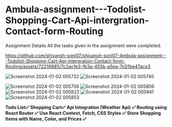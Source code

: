 ﻿# Ambula-assignment---Todolist-Shopping-Cart-Api-intergration-Contact-form-Routing
Assignment Details
All the tasks given in the assignment were completed.


https://github.com/shivansh-soni07/shivansh-soni07-Ambula-assignment---Todolist-Shopping-Cart-Api-intergration-Contact-form-Routing/assets/72219885/7c2acfe3-fb3a-455b-a5ea-7c01be47ace3

![Screenshot 2024-01-02 005732](https://github.com/shivansh-soni07/shivansh-soni07-Ambula-assignment---Todolist-Shopping-Cart-Api-intergration-Contact-form-Routing/assets/72219885/85b5c84f-b8e1-42a9-b953-387282ae10a1)
![Screenshot 2024-01-02 005740](https://github.com/shivansh-soni07/shivansh-soni07-Ambula-assignment---Todolist-Shopping-Cart-Api-intergration-Contact-form-Routing/assets/72219885/b5ec2dff-2220-4a61-8a26-447c85037cbe)

![Screenshot 2024-01-02 005756](https://github.com/shivansh-soni07/shivansh-soni07-Ambula-assignment---Todolist-Shopping-Cart-Api-intergration-Contact-form-Routing/assets/72219885/e6689c87-7ff2-4605-8428-507077d7d509)
![Screenshot 2024-01-02 005806](https://github.com/shivansh-soni07/shivansh-soni07-Ambula-assignment---Todolist-Shopping-Cart-Api-intergration-Contact-form-Routing/assets/72219885/04211083-58ee-4c10-9da6-893a2d2554c2)
![Screenshot 2024-01-02 005822](https://github.com/shivansh-soni07/shivansh-soni07-Ambula-assignment---Todolist-Shopping-Cart-Api-intergration-Contact-form-Routing/assets/72219885/24277b69-af8f-404b-a6d8-5f36a9b99a15)
![Screenshot 2024-01-02 005841](https://github.com/shivansh-soni07/shivansh-soni07-Ambula-assignment---Todolist-Shopping-Cart-Api-intergration-Contact-form-Routing/assets/72219885/a54232c8-fc5e-449d-b1d4-16fd6391bf0c)
![Screenshot 2024-01-02 005853](https://github.com/shivansh-soni07/shivansh-soni07-Ambula-assignment---Todolist-Shopping-Cart-Api-intergration-Contact-form-Routing/assets/72219885/6899b312-fd6d-4746-8d1b-830deed15463)


****Todo List✅**
Shopping Cart✅
Api Integration (Weather Api) ✅
Routing using React Router ✅
Use React Context, Fetch, CSS Styles ✅
Store Shopping Items with Name, Color, and Prices ✅**
